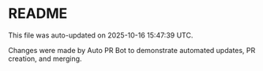 # README

This file was auto-updated on 2025-10-16 15:47:39 UTC.

Changes were made by Auto PR Bot to demonstrate automated updates, PR creation, and merging.

